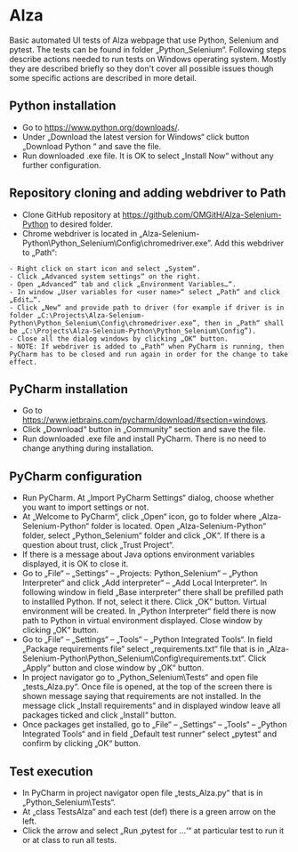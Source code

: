 # Alza
Basic automated UI tests of Alza webpage that use Python, Selenium and pytest. The tests can be found in folder „Python_Selenium“. Following steps describe actions needed to run tests on Windows operating system. Mostly they are described briefly so they don't cover all possible issues though some specific actions are described in more detail.

## Python installation
- Go to https://www.python.org/downloads/.
- Under „Download the latest version for Windows“ click button „Download Python <version>“ and save the file.
- Run downloaded .exe file. It is OK to select „Install Now“ without any further configuration.

## Repository cloning and adding webdriver to Path
- Clone GitHub repository at https://github.com/OMGitH/Alza-Selenium-Python to desired folder.
- Chrome webdriver is located in „Alza-Selenium-Python\Python_Selenium\Config\chromedriver.exe”. Add this webdriver to „Path“:
```
- Right click on start icon and select „System“.
- Click „Advanced system settings“ on the right.
- Open „Advanced“ tab and click „Environment Variables…“.
- In window „User variables for <user name>“ select „Path“ and click „Edit…“.
- Click „New“ and provide path to driver (for example if driver is in folder „C:\Projects\Alza-Selenium-Python\Python_Selenium\Config\chromedriver.exe”, then in „Path“ shall be „C:\Projects\Alza-Selenium-Python\Python_Selenium\Config”).
- Close all the dialog windows by clicking „OK“ button.
- NOTE: If webdriver is added to „Path“ when PyCharm is running, then PyCharm has to be closed and run again in order for the change to take effect.
```

## PyCharm installation
- Go to https://www.jetbrains.com/pycharm/download/#section=windows.
- Click „Download“ button in „Community“ section and save the file.
- Run downloaded .exe file and install PyCharm. There is no need to change anything during installation.

## PyCharm configuration
- Run PyCharm. At „Import PyCharm Settings“ dialog, choose whether you want to import settings or not.
- At „Welcome to PyCharm“, click „Open“ icon, go to folder where „Alza-Selenium-Python“ folder is located. Open „Alza-Selenium-Python“ folder, select „Python_Selenium“ folder and click „OK“. If there is a question about trust, click „Trust Project“.
- If there is a message about Java options environment variables displayed, it is OK to close it.
- Go to „File“ – „Settings“ – „Projects: Python_Selenium“ – „Python Interpreter“ and click „Add interpreter“ – „Add Local Interpreter“. In following window in field „Base interpreter“ there shall be prefilled path to installled Python. If not, select it there. Click „OK“ button. Virtual environment will be created. In „Python Interpreter“ field there is now path to Python in virtual environment displayed. Close window by clicking „OK“ button.
- Go to „File“ – „Settings“ – „Tools“ – „Python Integrated Tools“. In field „Package requirements file“ select „requirements.txt“ file that is in „Alza-Selenium-Python\Python_Selenium\Config\requirements.txt“. Click „Apply“ button and close window by „OK“ button.
- In project navigator go to „Python_Selenium\Tests“ and open file „tests_Alza.py“. Once file is opened, at the top of the screen there is shown message saying that requirements are not installed. In the message click „Install requirements“ and in displayed window leave all packages ticked and click „Install“ button.
- Once packages get installed, go to „File“ – „Settings“ – „Tools“ – „Python Integrated Tools“ and in field „Default test runner“ select „pytest“ and confirm by clicking „OK“ button.

## Test execution
- In PyCharm in project navigator open file „tests_Alza.py“ that is in „Python_Selenium\Tests“.
- At „class TestsAlza“ and each test (def) there is a green arrow on the left.
- Click the arrow and select „Run ‚pytest for …‘“ at particular test to run it or at class to run all tests.